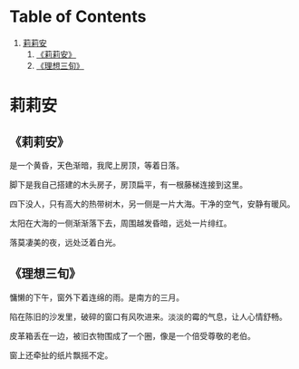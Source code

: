 
# Table of Contents

1.  [莉莉安](#org677e020)
    1.  [《莉莉安》](#org699f7c1)
    2.  [《理想三旬》](#org013f7d8)


<a id="org677e020"></a>

# 莉莉安


<a id="org699f7c1"></a>

## 《莉莉安》

是一个黄昏，天色渐暗，我爬上房顶，等着日落。

脚下是我自己搭建的木头房子，房顶扁平，有一根藤梯连接到这里。

四下没人，只有高大的热带树木，另一侧是一片大海。干净的空气，安静有暖风。

太阳在大海的一侧渐渐落下去，周围越发昏暗，远处一片绯红。

落莫凄美的夜，远处泛着白光。


<a id="org013f7d8"></a>

## 《理想三旬》

慵懒的下午，窗外下着连绵的雨。是南方的三月。

陷在陈旧的沙发里，破碎的窗口有风吹进来。淡淡的霉的气息，让人心情舒畅。

皮革箱丢在一边，被旧衣物围成了一个圈，像是一个倍受尊敬的老伯。

窗上还牵扯的纸片飘摇不定。


